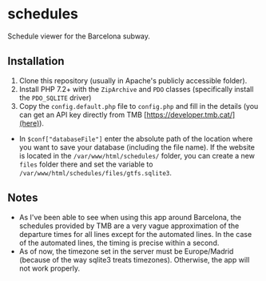 # schedules
Schedule viewer for the Barcelona subway.

## Installation
1. Clone this repository (usually in Apache's publicly accessible folder).
2. Install PHP 7.2+ with the `ZipArchive` and `PDO` classes (specifically install the `PDO_SQLITE` driver)
3. Copy the `config.default.php` file to `config.php` and fill in the details (you can get an API key directly from TMB [https://developer.tmb.cat/](here)).
  - In `$conf["databaseFile"]` enter the absolute path of the location where you want to save your database (including the file name). If the website is located in the `/var/www/html/schedules/` folder, you can create a new `files` folder there and set the variable to `/var/www/html/schedules/files/gtfs.sqlite3`.

## Notes
- As I've been able to see when using this app around Barcelona, the schedules provided by TMB are a very vague approximation of the departure times for all lines except for the automated lines. In the case of the automated lines, the timing is precise within a second.
- As of now, the timezone set in the server must be Europe/Madrid (because of the way sqlite3 treats timezones). Otherwise, the app will not work properly.
